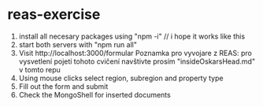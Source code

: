# reas-exercise

1) install all necesary packages using "npm -i" // i hope it works like this
2) start both servers with "npm run all"
3) Visit http://localhost:3000/formular
    Poznamka pro vyvojare z REAS: pro vysvetlení pojetí tohoto cvičení navštivte prosím "insideOskarsHead.md" v tomto repu
4) Using mouse clicks select region, subregion and property type
5) Fill out the form and submit
6) Check the MongoShell for inserted documents
